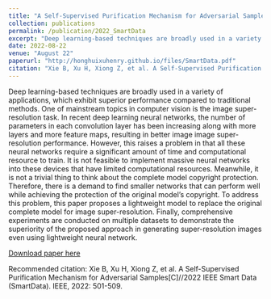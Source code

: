 ```yaml
---
title: "A Self-Supervised Purification Mechanism for Adversarial Samples"
collection: publications
permalink: /publication/2022_SmartData
excerpt: "Deep learning-based techniques are broadly used in a variety of applications, which exhibit superior performance compared to traditional methods. One of mainstream topics in computer vision is the image super-resolution task. In recent deep learning neural networks, the number of parameters in each convolution layer has been increasing along with more layers and more feature maps, resulting in better image image super-resolution performance. However, this raises a problem in that all these neural networks require a significant amount of time and computational resource to train. It is not feasible to implement massive neural networks into these devices that have limited computational resources. Meanwhile, it is not a trivial thing to think about the complete model copyright protection. Therefore, there is a demand to find smaller networks that can perform well while achieving the protection of the original model’s copyright. To address this problem, this paper proposes a lightweight model to replace the original complete model for image super-resolution. Finally, comprehensive experiments are conducted on multiple datasets to demonstrate the superiority of the proposed approach in generating super-resolution images even using lightweight neural network."
date: 2022-08-22
venue: "August 22"
paperurl: "http://honghuixuhenry.github.io/files/SmartData.pdf"
citation: "Xie B, Xu H, Xiong Z, et al. A Self-Supervised Purification Mechanism for Adversarial Samples[C]//2022 IEEE Smart Data (SmartData). IEEE, 2022: 501-509."
---
```


Deep learning-based techniques are broadly used in a variety of applications, which exhibit superior performance compared to traditional methods. One of mainstream topics in computer vision is the image super-resolution task. In recent deep learning neural networks, the number of parameters in each convolution layer has been increasing along with more layers and more feature maps, resulting in better image image super-resolution performance. However, this raises a problem in that all these neural networks require a significant amount of time and computational resource to train. It is not feasible to implement massive neural networks into these devices that have limited computational resources. Meanwhile, it is not a trivial thing to think about the complete model copyright protection. Therefore, there is a demand to find smaller networks that can perform well while achieving the protection of the original model’s copyright. To address this problem, this paper proposes a lightweight model to replace the original complete model for image super-resolution. Finally, comprehensive experiments are conducted on multiple datasets to demonstrate the superiority of the proposed approach in generating super-resolution images even using lightweight neural network.

[Download paper here](http://honghuixuhenry.github.io/files/SmartData.pdf)

Recommended citation: Xie B, Xu H, Xiong Z, et al. A Self-Supervised Purification Mechanism for Adversarial Samples[C]//2022 IEEE Smart Data (SmartData). IEEE, 2022: 501-509.
